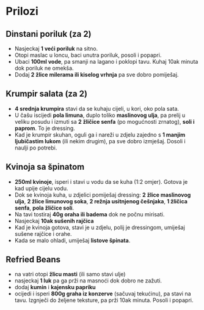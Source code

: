 # Prilozi

## Dinstani poriluk (za 2)

* Nasjeckaj **1 veći poriluk** na sitno.
* Otopi maslac u loncu, baci unutra poriluk, posoli i popapri.
* Ubaci **100ml vode**, pa smanji na lagano i poklopi tavu. Kuhaj 10ak minuta dok poriluk ne omekša.
* Dodaj **2 žlice milerama ili kiselog vrhnja** pa sve dobro pomiješaj.

## Krumpir salata (za 2)

* **4 srednja krumpira** stavi da se kuhaju cijeli, u kori, oko pola sata.
* U čašu iscijedi **pola limuna**, duplo toliko **maslinovog ulja**, pa prelij u veliku posudu i izmuti sa **2 žličice senfa** (po mogućnosti zrnatog), **soli i paprom**. To je dressing.
* Kad je krumpir skuhan, oguli ga i nareži u zdjelu zajedno s **1 manjim ljubičastim lukom** (ili nekim drugim), pa sve dobro izmješaj. Dosoli i naulji po potrebi.

## Kvinoja sa špinatom

* **250ml kvinoje**, isperi i stavi u vodu da se kuha (1:2 omjer). Gotova je kad upije cijelu vodu.
* Dok se kvinoja kuha, u zdjelici pomiješaj dressing: **2 žlice maslinovog ulja**, **2 žlice limunovog soka**, **2 režnja usitnjenog češnjaka**, **1 žličica senfa**, **pola žličice soli**.
* Na tavi tostiraj **40g oraha ili badema** dok ne počnu mirisati.
* Nasjeckaj **10ak sušenih rajčica**
* Kad je kvinoja gotova, stavi je u zdjelu, polij je dressingom, umiješaj sušene rajčice i orahe.
* Kada se malo ohladi, umiješaj **listove špinata**.

## Refried Beans

* na vatri otopi **žlicu masti** (ili samo stavi ulje)
* nasjeckaj **1 luk** pa ga prži na masnoći dok dobro ne zažuti.
* dodaj **kumin** i **kajensku papriku**
* ocijedi i isperi **800g graha iz konzerve** (sačuvaj tekućinu), pa stavi na tavu. Izgnječi do željene teksture, pa prži 10ak minuta. Posoli i popapri.
